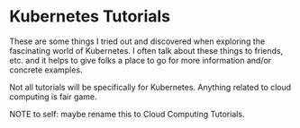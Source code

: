 # Kubernetes Tutorials
These are some things I tried out and discovered when exploring the fascinating world of Kubernetes.
I often talk about these things to friends, etc. and it helps to give folks a place to go for
more information and/or concrete examples.

Not all tutorials will be specifically for Kubernetes.  Anything related to cloud computing is fair game.

NOTE to self: maybe rename this to Cloud Computing Tutorials.
